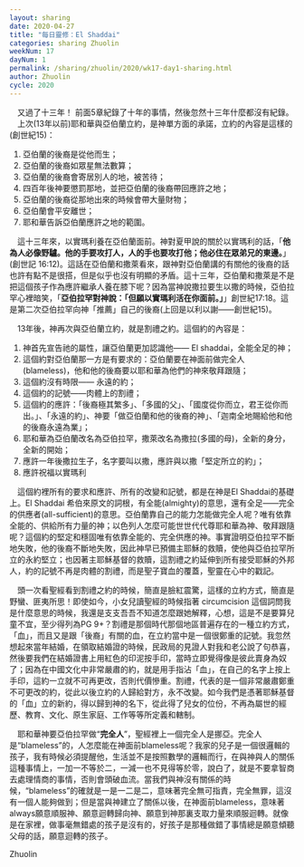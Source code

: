 ```yaml
---
layout: sharing
date: 2020-04-27
title: "每日靈修：El Shaddai"
categories: sharing Zhuolin
weekNum: 17
dayNum: 1
permalink: /sharing/zhuolin/2020/wk17-day1-sharing.html
author: Zhuolin
cycle: 2020
--- 
```

   
　又過了十三年！ 前面5章紀錄了十年的事情，然後忽然十三年什麼都沒有紀錄。  
　上次(13年以前)耶和華與亞伯蘭立約，是神單方面的承諾，立約的內容是這樣的(創世紀15)：  
   
1. 亞伯蘭的後裔是從他而生；  
2. 亞伯蘭的後裔如眾星無法數算；  
3. 亞伯蘭的後裔會寄居別人的地，被苦待；  
4. 四百年後神要懲罰那地，並把亞伯蘭的後裔帶回應許之地；  
5. 亞伯蘭的後裔從那地出來的時候會帶大量財物；  
6. 亞伯蘭會平安離世；  
7. 耶和華告訴亞伯蘭應許之地的範圍。  
   
　這十三年來，以實瑪利養在亞伯蘭面前。神對夏甲說的關於以實瑪利的話，「**他為人必像野驢。他的手要攻打人，人的手也要攻打他；他必住在眾弟兄的東邊。**」(創世記 16:12)。這話在亞伯蘭和撒萊看來，跟神對亞伯蘭講的有關他的後裔的話也許有點不是很搭，但是似乎也沒有明顯的矛盾。這十三年，亞伯蘭和撒萊是不是把這個孩子作為應許繼承人養在膝下呢？因為當神說撒拉要生以撒的時候，亞伯拉罕心裡暗笑，「**亞伯拉罕對神說：「但願以實瑪利活在你面前。」**」創世紀17:18。這是第二次亞伯拉罕向神「推薦」自己的後裔(上回是以利以謝——創世紀15)。  
   
　13年後，神再次與亞伯蘭立約，就是割禮之約。這個約的內容是：  
1. 神首先宣告祂的屬性，讓亞伯蘭更加認識他—— El shaddai，全能全足的神；  
2. 這個約對亞伯蘭那一方是有要求的：亞伯蘭要在神面前做完全人(blameless)，他和他的後裔要以耶和華為他們的神來敬拜跟隨；  
3. 這個約沒有時限—— 永遠的約；  
4. 這個約的記號——肉體上的割禮；  
5. 這個約的應許：「後裔極其繁多」、「多國的父」、「國度從你而立，君王從你而出。」、「永遠的約」、神要「做亞伯蘭和他的後裔的神」、「迦南全地賜給他和他的後裔永遠為業」；  
6. 耶和華為亞伯蘭改名為亞伯拉罕，撒萊改名為撒拉(多國的母)，全新的身分，全新的開始；  
7. 應許一年後撒拉生子，名字要叫以撒，應許與以撒「堅定所立的約」；  
8. 應許祝福以實瑪利  
   
　這個約裡所有的要求和應許、所有的改變和記號，都是在神是El Shaddai的基礎上。El Shaddai 希伯來原文的詞根，有全能(almighty)的意思，還有全足——完全的供應者(all-sufficient)的意思。亞伯蘭靠自己的能力怎能做完全人呢？唯有依靠全能的、供給所有力量的神；以色列人怎麼可能世世代代尊耶和華為神、敬拜跟隨呢？這個約的堅定和穩固唯有依靠全能的、完全供應的神。事實證明亞伯拉罕不斷地失敗，他的後裔不斷地失敗，因此神早已預備主耶穌的救贖，使他與亞伯拉罕所立的永約堅立；也因著主耶穌基督的救贖，這割禮之約延伸到所有接受耶穌的外邦人，約的記號不再是肉體的割禮，而是聖子寶血的覆蓋，聖靈在心中的戳記。  
    
　頭一次看聖經看到割禮之約的時候，簡直是臉紅震驚，這樣的立約方式，簡直是野蠻、匪夷所思！即使如今，小女兒讀聖經的時候指著 circumcision 這個詞問我是什麼意思的時候，我還是支支吾吾不知道怎麼跟她解釋，心想，這是不是要算兒童不宜，至少得列為PG 9+？割禮是那個時代那個地區普遍存在的一種立約方式，「血」，而且又是跟「後裔」有關的血，在立約當中是一個很鄭重的記號。我忽然想起來當年結婚，在領取結婚證的時候，民政局的見證人對我和老公說了句恭喜，然後要我們在結婚證書上用紅色的印泥按手印，當時立即覺得像是彼此賣身為奴了；因為在中國文化中非常嚴肅的約，就是用手指沾「血」，在自己的名字上按上手印，這約一立就不可再更改，否則代價慘重。割禮，代表的是一個非常嚴肅鄭重不可更改的約，從此以後立約的人歸給對方，永不改變。如今我們是憑著耶穌基督的「血」立的新約，得以歸到神的名下，從此得了兒女的位份，不再為屬世的經歷、教育、文化、原生家庭、工作等等所定義和轄制。  
   
　耶和華神要亞伯拉罕做“**完全人**”，聖經裡上一個完全人是挪亞。完全人是“blameless”的，人怎麼能在神面前blameless呢？我家的兒子是一個很邏輯的孩子，我有時候必須提醒他，生活並不是按照數學的邏輯而行，在與神與人的關係這種事情上，一加一不等於二，一減一也不見得等於零，說白了，就是不要拿智商去處理情商的事情，否則會頭破血流。當我們與神沒有關係的時候，“blameless”的確就是一是一二是二，意味著完全無可指責，完全無罪，這沒有一個人能夠做到；但是當與神建立了關係以後，在神面前blameless，意味著always願意順服神、願意迴轉歸向神、願意到神那裏支取力量來順服迴轉。就像是在家裡，做事毫無錯處的孩子是沒有的，好孩子是那種做錯了事情總是願意傾聽父母的話，願意迴轉的孩子。  
   
Zhuolin  
